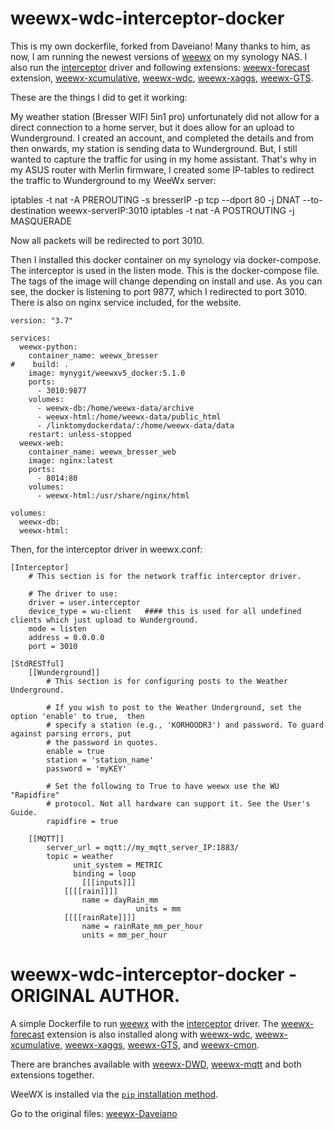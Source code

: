 # weewx-wdc-interceptor-docker
This is my own dockerfile, forked from Daveiano! Many thanks to him, as now, I am running the newest versions of [weewx](https://github.com/weewx/weewx) on my synology NAS. I also run the [interceptor](https://github.com/tfilo/weewx-interceptor) driver and following extensions: [weewx-forecast](https://github.com/chaunceygardiner/weewx-forecast/) extension, [weewx-xcumulative](https://github.com/hoetzgit/weewx-xcumulative),  [weewx-wdc](https://github.com/Daveiano/weewx-wdc), [weewx-xaggs](https://github.com/tkeffer/weewx-xaggs),
[weewx-GTS](https://github.com/roe-dl/weewx-GTS).

These are the things I did to get it working:

My weather station (Bresser WIFI 5in1 pro) unfortunately did not allow for a direct connection to a home server, but it does allow for an upload to Wunderground. I created an account, and completed the details and from then onwards, my station is sending data to Wunderground. But, I still wanted to capture the traffic for using in my home assistant. That's why in my ASUS router with Merlin firmware, I created some IP-tables to redirect the traffic to Wunderground to my WeeWx server:

iptables -t nat -A PREROUTING -s bresserIP -p tcp --dport 80 -j DNAT --to-destination weewx-serverIP:3010 
iptables -t nat -A POSTROUTING -j MASQUERADE  

Now all packets will be redirected to port 3010.

Then I installed this docker container on my synology via docker-compose. The interceptor is used in the listen mode. This is the docker-compose file. The tags of the image will change depending on install and use. As you can see, the docker is listening to port 9877, which I redirected to port 3010. There is also on nginx service included, for the website.

```
version: "3.7"

services:
  weewx-python:
    container_name: weewx_bresser
#    build: .
    image: mynygit/weewxv5_docker:5.1.0
    ports:
      - 3010:9877
    volumes:
      - weewx-db:/home/weewx-data/archive
      - weewx-html:/home/weewx-data/public_html
      - /linktomydockerdata/:/home/weewx-data/data
    restart: unless-stopped
  weewx-web:
    container_name: weewx_bresser_web
    image: nginx:latest
    ports:
      - 8014:80
    volumes:
      - weewx-html:/usr/share/nginx/html

volumes:
  weewx-db:
  weewx-html:
```

Then, for the interceptor driver in weewx.conf:

```
[Interceptor]
    # This section is for the network traffic interceptor driver.

    # The driver to use:
    driver = user.interceptor
    device_type = wu-client   #### this is used for all undefined clients which just upload to Wunderground.
    mode = listen
    address = 0.0.0.0
    port = 3010

[StdRESTful]
    [[Wunderground]]
        # This section is for configuring posts to the Weather Underground.
       
        # If you wish to post to the Weather Underground, set the option 'enable' to true,  then
        # specify a station (e.g., 'KORHOODR3') and password. To guard against parsing errors, put
        # the password in quotes.
        enable = true
        station = 'station_name'
        password = 'myKEY'
        
        # Set the following to True to have weewx use the WU "Rapidfire"
        # protocol. Not all hardware can support it. See the User's Guide.
        rapidfire = true

    [[MQTT]]
        server_url = mqtt://my_mqtt_server_IP:1883/
        topic = weather
		      unit_system = METRIC
		      binding = loop
		        [[[inputs]]]
            [[[[rain]]]]
                name = dayRain_mm
				            units = mm      
            [[[[rainRate]]]]
                name = rainRate_mm_per_hour
                units = mm_per_hour

```

# weewx-wdc-interceptor-docker - ORIGINAL AUTHOR.

A simple Dockerfile to run [weewx](https://github.com/weewx/weewx) with the [interceptor](https://github.com/matthewwall/weewx-interceptor) driver.
The [weewx-forecast](https://github.com/chaunceygardiner/weewx-forecast/) extension is also installed along with
[weewx-wdc](https://github.com/Daveiano/weewx-wdc), [weewx-xcumulative](https://github.com/gjr80/weewx-xcumulative), [weewx-xaggs](https://github.com/tkeffer/weewx-xaggs),
[weewx-GTS](https://github.com/roe-dl/weewx-GTS), and [weewx-cmon](https://github.com/bellrichm/weewx-cmon).

There are branches available with [weewx-DWD](https://github.com/roe-dl/weewx-DWD), [weewx-mqtt](https://github.com/matthewwall/weewx-mqtt) and both extensions together.

WeeWX is installed via the [`pip` installation method](https://www.weewx.com/docs/5.0/quickstarts/pip/).

Go to the original files: [weewx-Daveiano](https://github.com/Daveiano/weewx-wdc-interceptor-docker/)
